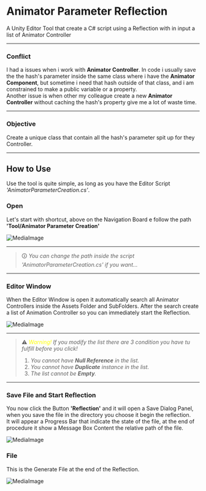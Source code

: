 # Animator Parameter Reflection
A Unity Editor Tool that create a C# script using a Reflection with in input a list of Animator Controller

___

### Conflict
I had a issues when i work with **Animator Controller**.
In code i usually save the the hash's parameter inside the same class where i have the **Animator Component**, but sometime i need that hash
outside of that class, and i am constrained to make a public variable or a property.
<br>Another issue is when other my colleague create a
new **Animator Controller** without caching the hash's property give me a lot of waste time.

___

### Objective

Create a unique class that contain all the hash's parameter spit up for they Controller.

___

## How to Use

Use the tool is quite simple, as long as you have the Editor Script _'AnimatorParameterCreation.cs'_.

### Open

Let's start with shortcut, above on the Navigation Board e follow the path **'Tool/Animator Parameter Creation'**

![MediaImage](Media/Shortcut.jpg)

___

> 🛈 _You can change the path inside the script 'AnimatorParameterCreation.cs' if you want..._

___

### Editor Window

When the Editor Window is open it automatically search all Animator Controllers inside the Assets Folder and SubFolders.
After the search create a list of Animation Controller so you can immediately start the Reflection.

![MediaImage](Media/EditorWindow.jpg)

___

> ⚠️ _<span style="color:yellow">Warning!</span> If you modify the list there are 3 condition you have tu fulfill before you click!_
> 1. _You cannot have **Null Reference** in the list._
> 2. _You cannot have **Duplicate** instance in the list._
> 3. _The list cannot be **Empty**._

___

### Save File and Start Reflection

You now click the Button **'Reflection'** and it will open a Save Dialog Panel, when you save the file in the directory you choose it begin the reflection.
<br> It will appear a Progress Bar that indicate the state of the file, at the end of procedure it show a Message Box Content the relative path of the file.

![MediaImage](Media/Reflection.gif)

### File

This is the Generate File at the end of the Reflection.

![MediaImage](Media/ReflectionFile.jpg)
 